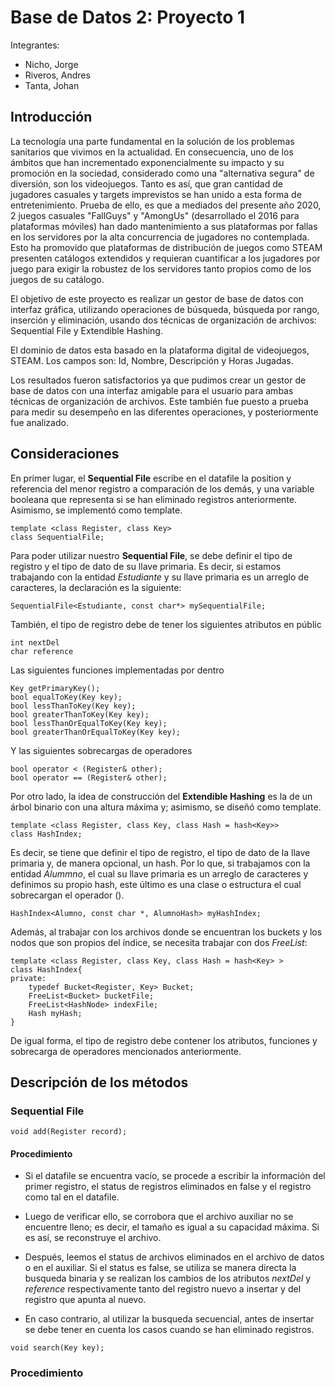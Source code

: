 # Base de Datos 2: Proyecto 1

Integrantes:

* Nicho, Jorge
* Riveros, Andres
* Tanta, Johan

## Introducción
La tecnología una parte fundamental en la solución de los problemas sanitarios que vivimos 
en la actualidad. En consecuencia, uno de los ámbitos que han incrementado exponencialmente 
su impacto y su promoción en la sociedad, considerado como una "alternativa segura" de diversión, 
son los videojuegos. Tanto es así, que gran cantidad de jugadores casuales y targets imprevistos 
se han unido a esta forma de entretenimiento. Prueba de ello, es que a mediados del presente año 2020, 
2 juegos casuales "FallGuys" y "AmongUs" (desarrollado el 2016 para plataformas móviles) 
han dado mantenimiento a sus plataformas por fallas en los servidores por la alta concurrencia de jugadores no contemplada. 
Esto ha promovido que plataformas de distribución de juegos como STEAM presenten catálogos 
extendidos y requieran cuantificar a los jugadores por juego para exigir la robustez de los 
servidores tanto propios como de los juegos de su catálogo.

El objetivo de este proyecto es realizar un gestor de base de datos con interfaz gráfica, utilizando
operaciones de búsqueda, búsqueda por rango, inserción y eliminación, usando dos técnicas de organización 
de archivos: Sequential File y Extendible Hashing.

El dominio de datos esta basado en la plataforma digital de videojuegos, STEAM. 
Los campos son: Id, Nombre, Descripción y Horas Jugadas.

Los resultados fueron satisfactorios ya que pudimos crear un gestor de base de datos con una 
interfaz amigable para el usuario para ambas técnicas de organización de archivos. Este también fue 
puesto a prueba para medir su desempeño en las diferentes operaciones, y posteriormente fue analizado.

## Consideraciones
En primer lugar, el **Sequential File** escribe en el datafile la position y referencia
del menor registro a comparación de los demás, y una variable booleana que representa si se han
eliminado registros anteriormente. Asimismo, se implementó como template.
```
template <class Register, class Key>
class SequentialFile;
```
Para poder utilizar nuestro **Sequential File**, se debe definir el tipo de registro y el tipo de dato
de su llave primaria. Es decir, si estamos trabajando con la entidad _Estudiante_ y su llave primaria
es un arreglo de caracteres, la declaración es la siguiente:
```
SequentialFile<Estudiante, const char*> mySequentialFile;
```
También, el tipo de registro debe de tener los siguientes atributos en públic
```
int nextDel
char reference
```
Las siguientes funciones implementadas por dentro
```
Key getPrimaryKey();
bool equalToKey(Key key);
bool lessThanToKey(Key key);
bool greaterThanToKey(Key key);
bool lessThanOrEqualToKey(Key key);
bool greaterThanOrEqualToKey(Key key);
```
Y las siguientes sobrecargas de operadores
```
bool operator < (Register& other);
bool operator == (Register& other);
```

Por otro lado, la idea de construcción del **Extendible Hashing** es la de un árbol
binario con una altura máxima y; asimismo, se diseñó como template.
```
template <class Register, class Key, class Hash = hash<Key>> 
class HashIndex;
```
Es decir, se tiene que definir el tipo de registro, el tipo de dato de la llave
primaria y, de manera opcional, un hash. Por lo que, si trabajamos con la entidad
_Alummno_, el cual su llave primaria es un arreglo de caracteres y definimos su propio hash,
este último es una clase o estructura el cual sobrecargan el operador ().
```
HashIndex<Alumno, const char *, AlumnoHash> myHashIndex;
```
Además, al trabajar con los archivos donde se encuentran los buckets y los nodos
que son propios del índice, se necesita trabajar con dos _FreeList_:
```
template <class Register, class Key, class Hash = hash<Key> >
class HashIndex{
private:
    typedef Bucket<Register, Key> Bucket;
    FreeList<Bucket> bucketFile;
    FreeList<HashNode> indexFile;
    Hash myHash;
}
```
De igual forma, el tipo de registro debe contener los atributos, funciones y 
sobrecarga de operadores mencionados anteriormente.
## Descripción de los métodos
### Sequential File
```
void add(Register record);
```
#### Procedimiento
* Si el datafile se encuentra vacío, se procede a escribir la información del primer
  registro, el status de registros eliminados en false y el registro como tal en el
  datafile. 
  
* Luego de verificar ello, se corrobora que el archivo auxiliar no se encuentre lleno;
  es decir, el tamaño es igual a su capacidad máxima. Si es así, se reconstruye el
  archivo.
  
* Después, leemos el status de archivos eliminados en el archivo de datos o en el 
  auxiliar. Si el status es false, se utiliza se manera directa la busqueda binaria y se
  realizan los cambios de los atributos _nextDel_ y _reference_ respectivamente tanto del
  registro nuevo a insertar y del registro que apunta al nuevo.  
  
* En caso contrario, al utilizar la busqueda secuencial, antes de insertar se debe tener
  en cuenta los casos cuando se han eliminado registros.

```
void search(Key key);
```
### Procedimiento